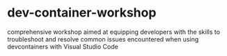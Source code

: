# dev-container-workshop
comprehensive workshop aimed at equipping developers with the skills to troubleshoot and resolve common issues encountered when using devcontainers with Visual Studio Code
